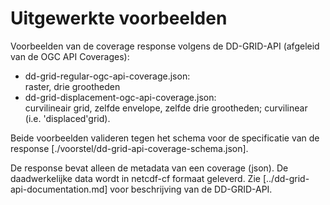# Uitgewerkte voorbeelden

Voorbeelden van de coverage response volgens de DD-GRID-API (afgeleid van de OGC API Coverages):
- dd-grid-regular-ogc-api-coverage.json:<br>
raster, drie grootheden
- dd-grid-displacement-ogc-api-coverage.json:<br>
curvilineair grid, zelfde envelope, zelfde drie grootheden; curvilinear (i.e. 'displaced'grid).

Beide voorbeelden valideren tegen het schema voor de specificatie van de response [./voorstel/dd-grid-api-coverage-schema.json].  

De response bevat alleen de metadata van een coverage (json). De daadwerkelijke data wordt in netcdf-cf formaat geleverd. Zie [../dd-grid-api-documentation.md] voor beschrijving van de DD-GRID-API.
